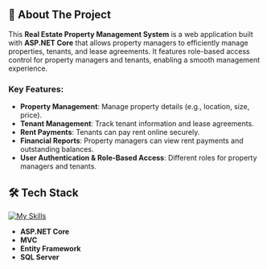 ﻿## 🚀 About The Project
This **Real Estate Property Management System** is a web application built with **ASP.NET Core** that allows property managers to efficiently manage properties, tenants, and lease agreements. It features role-based access control for property managers and tenants, enabling a smooth management experience.

### Key Features:
- **Property Management**: Manage property details (e.g., location, size, price).
- **Tenant Management**: Track tenant information and lease agreements.
- **Rent Payments**: Tenants can pay rent online securely.
- **Financial Reports**: Property managers can view rent payments and outstanding balances.
- **User Authentication & Role-Based Access**: Different roles for property managers and tenants.

## 🛠 Tech Stack
[![My Skills](https://skillicons.dev/icons?i=cs,dotnet,sqlserver&theme=light)](https://skillicons.dev)

- **ASP.NET Core**
- **MVC**
- **Entity Framework**
- **SQL Server**

